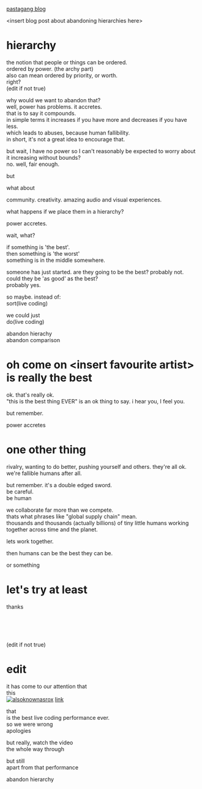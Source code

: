 [pastagang blog](/blog)

&lt;insert blog post about abandoning hierarchies here>

# hierarchy

the notion that people or things can be ordered.\
ordered by power. (the archy part)  \
also can mean ordered by priority, or worth.\
right?  \
(edit if not true)

why would we want to abandon that?  \
well, power has problems. it accretes.  \
that is to say it compounds.  \
in simple terms it increases if you have more and decreases if you have less.  \
which leads to abuses, because human fallibility.  \
in short, it's not a great idea to encourage that.

but wait, I have no power so I can't reasonably be expected to worry about it increasing without bounds?  \
no. well, fair enough.

but

what about

community. creativity. amazing audio and visual experiences.

what happens if we place them in a hierarchy?

power accretes.

wait, what?

if something is 'the best'.  \
then something is 'the worst'  \
something is in the middle somewhere.

someone has just started. are they going to be the best? probably not.  \
could they be 'as good' as the best?  \
probably yes.

so maybe. instead of:  \
sort(live coding)

we could just  \
do(live coding)

abandon hierachy  \
abandon comparison

# oh come on &lt;insert favourite artist> is really the best

ok. that's really ok.  \
"this is the best thing EVER" is an ok thing to say. i hear you, I feel you.

but remember.

power accretes

# one other thing

rivalry, wanting to do better, pushing yourself and others. they're all ok. we're fallible humans after all.

but remember. it's a double edged sword.  \
be careful.  \
be human

we collaborate far more than we compete.  \
thats what phrases like "global supply chain" mean.  \
thousands and thousands (actually billions) of tiny little humans working together across time and the planet.

lets work together.

then humans can be the best they can be.

or something

# let's try at least

thanks

<br/>
<br/>
<br/>
<br/>
(edit if not true)

# edit

it has come to our attention that  
this  
[![alsoknownasrox](https://img.youtube.com/vi/dv6CRB7a7Qo/maxresdefault.jpg)](https://youtu.be/dv6CRB7a7Qo)
[link](https://youtube.com/watch?v=dv6CRB7a7Qo)  

that  
is the best live coding performance ever.  
so we were wrong  
apologies  

but really, watch the video  
the whole way through  

but still  
apart from that performance  

abandon hierarchy  
